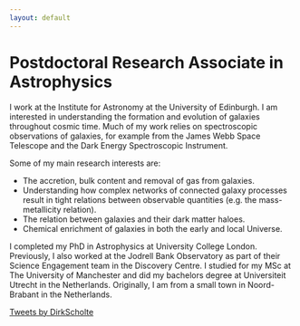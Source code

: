 ```yaml
---
layout: default
---
```


# Postdoctoral Research Associate in Astrophysics

I work at the Institute for Astronomy at the University of Edinburgh. I am interested in understanding the formation and evolution of galaxies throughout cosmic time. Much of my work relies on spectroscopic observations of galaxies, for example from the James Webb Space Telescope and the Dark Energy Spectroscopic Instrument. 

Some of my main research interests are:
- The accretion, bulk content and removal of gas from galaxies.
- Understanding how complex networks of connected galaxy processes result in tight relations between observable quantities (e.g. the mass-metallicity relation).
- The relation between galaxies and their dark matter haloes.
- Chemical enrichment of galaxies in both the early and local Universe. 

I completed my PhD in Astrophysics at University College London. Previously, I also worked at the Jodrell Bank Observatory as part of their Science Engagement team in the Discovery Centre. I studied for my MSc at The University of Manchester and did my bachelors degree at Universiteit Utrecht in the Netherlands. Originally, I am from a small town in Noord-Brabant in the Netherlands.

<a class="twitter-timeline" href="https://twitter.com/DirkScholte?ref_src=twsrc%5Etfw">Tweets by DirkScholte</a> <script async src="https://platform.twitter.com/widgets.js" charset="utf-8"></script>
